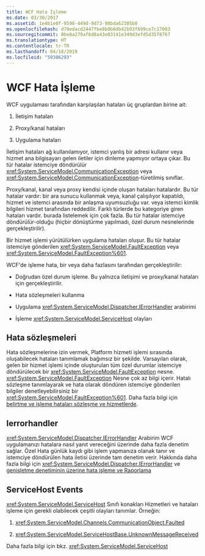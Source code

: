```yaml
---
title: WCF Hata İşleme
ms.date: 03/30/2017
ms.assetid: 1e4b1e0f-9598-449d-9d73-90bda62305b8
ms.openlocfilehash: d70edacd2447fbe0b0b6db42b93f699ce7c17003
ms.sourcegitcommit: 0be8a279af6d8a43e03141e349d3efd5d35f8767
ms.translationtype: HT
ms.contentlocale: tr-TR
ms.lasthandoff: 04/18/2019
ms.locfileid: "59306293"
---
```

# <a name="wcf-error-handling"></a>WCF Hata İşleme
WCF uygulaması tarafından karşılaşılan hataları üç gruplardan birine ait:  
  
1. İletişim hataları  
  
2. Proxy/kanal hataları  
  
3. Uygulama hataları  
  
 İletişim hataları ağ kullanılamıyor, istemci yanlış bir adresi kullanır veya hizmet ana bilgisayarı gelen iletiler için dinleme yapmıyor ortaya çıkar. Bu tür hatalar istemciye döndürülür <xref:System.ServiceModel.CommunicationException> veya <xref:System.ServiceModel.CommunicationException>-türetilmiş sınıflar.  
  
 Proxy/kanal, kanal veya proxy kendisi içinde oluşan hataları hatalardır. Bu tür hatalar vardır: bir ara sunucu kullanmak veya, kanal çalışılıyor kapatıldı, hizmet ve istemci arasında bir anlaşma uyumsuzluğu var. veya istemci kimlik bilgileri hizmet tarafından reddedilir. Farklı türlerde bu kategoriye giren hataları vardır. burada listelemek için çok fazla. Bu tür hatalar istemciye döndürülür-olduğu (hiçbir dönüştürme yapılmadı, özel durum nesnelerinde gerçekleştirilir).  
  
 Bir hizmet işlemi yürütülürken uygulama hataları oluşur. Bu tür hatalar istemciye gönderilen <xref:System.ServiceModel.FaultException> veya <xref:System.ServiceModel.FaultException%601>.  
  
 WCF'de işleme hata, bir veya daha fazlasını tarafından gerçekleştirilir:  
  
-   Doğrudan özel durum işleme. Bu yalnızca iletişimi ve proxy/kanal hataları için gerçekleştirilir.  
  
-   Hata sözleşmeleri kullanma  
  
-   Uygulama <xref:System.ServiceModel.Dispatcher.IErrorHandler> arabirimi  
  
-   İşleme <xref:System.ServiceModel.ServiceHost> olayları  
  
## <a name="fault-contracts"></a>Hata sözleşmeleri  
 Hata sözleşmelerine izin vermek, Platform hizmeti işlemi sırasında oluşabilecek hataları tanımlamak bağımsız bir şekilde. Varsayılan olarak, gelen bir hizmet işlemi içinde oluşturulan tüm özel durumlar istemciye döndürülecek bir <xref:System.ServiceModel.FaultException> nesne. <xref:System.ServiceModel.FaultException> Nesne çok az bilgi içerir. Hatalı sözleşme tanımlayarak ve hata olarak döndüren istemciye gönderilen bilgiler denetleyebilirsiniz bir <xref:System.ServiceModel.FaultException%601>. Daha fazla bilgi için [belirtme ve işleme hataları sözleşme ve hizmetlerde](../../../docs/framework/wcf/specifying-and-handling-faults-in-contracts-and-services.md).  
  
## <a name="ierrorhandler"></a>Ierrorhandler  
 <xref:System.ServiceModel.Dispatcher.IErrorHandler> Arabirim WCF uygulamanızı hatalara nasıl yanıt vereceğini üzerinde daha fazla denetim sağlar.  Özel Hata günlük kaydı gibi işlem yapmanıza olanak tanır ve istemciye döndürülen hata iletisi üzerinde tam denetim verir.  Hakkında daha fazla bilgi için <xref:System.ServiceModel.Dispatcher.IErrorHandler> ve [genişletme denetiminin üzerine hata işleme ve Raporlama](../../../docs/framework/wcf/samples/extending-control-over-error-handling-and-reporting.md)  
  
## <a name="servicehost-events"></a>ServiceHost Events  
 <xref:System.ServiceModel.ServiceHost> Sınıfı konakları Hizmetleri ve hataları işleme için gerekli olabilecek çeşitli olayları tanımlar. Örneğin:  
  
1. <xref:System.ServiceModel.Channels.CommunicationObject.Faulted>
  
2. <xref:System.ServiceModel.ServiceHostBase.UnknownMessageReceived>
  
 Daha fazla bilgi için bkz. <xref:System.ServiceModel.ServiceHost>
